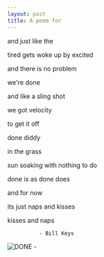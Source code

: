 ```yaml
---
layout: post
title: A poem for
---
```


and just like the

  tired gets woke up by excited

  and there is no problem

  we're done

  and like a sling shot

  we got velocity

  to get it off

  done diddy

  in the grass

  sun soaking with nothing to do

  done is as done does

  and for now

  its just naps and kisses

  kisses and naps

              - Bill Keys

![DONE](https://www.dropbox.com/s/pmvzjez4dfr098y/_1.jpg) -
